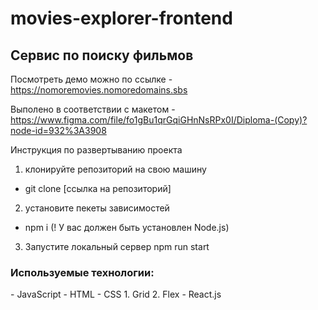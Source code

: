 <h1>movies-explorer-frontend</h1>

<h2>Сервис по поиску фильмов</h2>

Посмотреть демо можно по ссылке - https://nomoremovies.nomoredomains.sbs

Выполено в соответствии с макетом - https://www.figma.com/file/fo1gBu1qrGqiGHnNsRPx0I/Diploma-(Copy)?node-id=932%3A3908

Инструкция по развертыванию проекта
 1. клонируйте репозиторий на свою машину 
 - git clone [ссылка на репозиторий]
 
 2. установите пекеты зависимостей
 - npm i 
 (! У вас должен быть установлен Node.js)
 
 3. Запустите локальный сервер
 npm run start

<h3>Используемые технологии:</h3>
  - JavaScript
  - HTML
  - CSS
    1. Grid
    2. Flex
  - React.js
